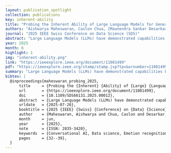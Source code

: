 ```yaml
---
layout: publication_spotlight
collection: publications
key: inherent-ability
title: "Probing the Inherent Ability of Large Language Models for Generating Empathetic Responses"
authors: "Aishwarya Maheswaran, Caslon Chua, [Maunendra Sankar Desarkar](https://in.linkedin.com/in/maunendra-sankar-desarkar-6a89907)"
journal: "2025 IEEE Swiss Conference on Data Science (SDS)"
abstract: "Large Language Models (LLMs) have demonstrated capabilities beyond basic text generation, like question answering, translation, and even stylistic text generation. Since these models are available for public use, enormous effort has been put into safety engineering to ensure that undesirable and harmful text is not generated and the generations are polite and empathetic. In this work, we examine the inherent empathy capabilities of five open-source LLMs and evaluate them from multiple angles using automated metrics to understand their capabilities and limitations. In the context of this work, “inherent” refers to the LLM’s ability to generate empathetic text without having to explicitly prompt for it. We examine if empathy is treated as a style change or is the model demonstrating some understanding of the specific user’s context. We find that LLMs use more emotion words than humans in their generations. They can also infer the user’s emotional state, a crucial characteristic of empathy. Due to the probabilistic nature of obtaining generations, there is a tendency for the responses to drift away from the user’s actual intent. In such cases, specific prompting allows the model to respond appropriately. We summarize the differences observed between human and LLM generations and conclude with a potential research direction for empathetic dialog generation that leverages the capabilities of LLMs."
year: 2025
month: 6
highlight: 1
img: "inherent-ability.png"
link: "https://ieeexplore.ieee.org/document/11081499"
pdf: "https://ieeexplore.ieee.org/stamp/stamp.jsp?tp=&arnumber=11081499"
summary: "Large Language Models (LLMs) have demonstrated capabilities beyond basic text generation, like question answering, translation, and even stylistic text generation. Since these models are available for public use, enormous effort has been put into safety engineering to ensure that undesirable and harmful text is not generated and the generations are polite and empathetic. In this work, we examine the inherent empathy capabilities of five open-source LLMs and evaluate them from multiple angles using automated metrics to understand their capabilities and limitations. In the context of this work, “inherent” refers to the LLM’s ability to generate empathetic text without having to explicitly prompt for it. We examine if empathy is treated as a style change or is the model demonstrating some understanding of the specific user’s context. We find that LLMs use more emotion words than humans in their generations. They can also infer the user’s emotional state, a crucial characteristic of empathy. Due to the probabilistic nature of obtaining generations, there is a tendency for the responses to drift away from the user’s actual intent. In such cases, specific prompting allows the model to respond appropriately. We summarize the differences observed between human and LLM generations and conclude with a potential research direction for empathetic dialog generation that leverages the capabilities of LLMs."
bibtex: |
  @inproceedings{maheswaran_probing_2025,
      title     = {Probing the {Inherent} {Ability} of {Large} {Language} {Models} for {Generating} {Empathetic} {Responses}},
      url       = {https://ieeexplore.ieee.org/document/11081499},
      doi       = {10.1109/SDS66131.2025.00012},
      abstract  = {Large Language Models (LLMs) have demonstrated capabilities beyond basic text generation, like question answering, translation, and even stylistic text generation. Since these models are available for public use, enormous effort has been put into safety engineering to ensure that undesirable and harmful text is not generated and the generations are polite and empathetic. In this work, we examine the inherent empathy capabilities of five open-source LLMs and evaluate them from multiple angles using automated metrics to understand their capabilities and limitations. In the context of this work, “inherent” refers to the LLM's ability to generate empathetic text without having to explicitly prompt for it. We examine if empathy is treated as a style change or is the model demonstrating some understanding of the specific user's context. We find that LLMs use more emotion words than humans in their generations. They can also infer the user's emotional state, a crucial characteristic of empathy. Due to the probabilistic nature of obtaining generations, there is a tendency for the responses to drift away from the user's actual intent. In such cases, specific prompting allows the model to respond appropriately. We summarize the differences observed between human and LLM generations and conclude with a potential research direction for empathetic dialog generation that leverages the capabilities of LLMs.},
      urldate   = {2025-07-26},
      booktitle = {2025 {IEEE} {Swiss} {Conference} on {Data} {Science} ({SDS})},
      author    = {Maheswaran, Aishwarya and Chua, Caslon and Desarkar, Maunendra Sankar},
      month     = jun,
      year      = {2025},
      note      = {ISSN: 2835-3420},
      keywords  = {Conversational AI, Data science, Emotion recognition, Generative AI, Large language models, Measurement, Probabilistic logic, Question answering (information retrieval), Safety, Training, Translation},
      pages     = {32--39},
  }
---
```


